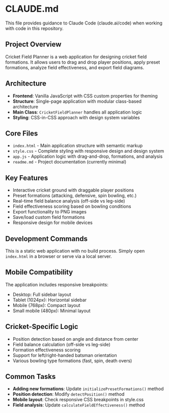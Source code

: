 # CLAUDE.md

This file provides guidance to Claude Code (claude.ai/code) when working with code in this repository.

## Project Overview

Cricket Field Planner is a web application for designing cricket field formations. It allows users to drag and drop player positions, apply preset formations, analyze field effectiveness, and export field diagrams.

## Architecture

- **Frontend**: Vanilla JavaScript with CSS custom properties for theming
- **Structure**: Single-page application with modular class-based architecture
- **Main Class**: `CricketFieldPlanner` handles all application logic
- **Styling**: CSS-in-CSS approach with design system variables

## Core Files

- `index.html` - Main application structure with semantic markup
- `style.css` - Complete styling with responsive design and design system
- `app.js` - Application logic with drag-and-drop, formations, and analysis
- `readme.md` - Project documentation (currently minimal)

## Key Features

- Interactive cricket ground with draggable player positions
- Preset formations (attacking, defensive, spin bowling, etc.)
- Real-time field balance analysis (off-side vs leg-side)
- Field effectiveness scoring based on bowling conditions
- Export functionality to PNG images
- Save/load custom field formations
- Responsive design for mobile devices

## Development Commands

This is a static web application with no build process. Simply open `index.html` in a browser or serve via a local server.

## Mobile Compatibility

The application includes responsive breakpoints:
- Desktop: Full sidebar layout
- Tablet (1024px): Horizontal sidebar
- Mobile (768px): Compact layout
- Small mobile (480px): Minimal layout

## Cricket-Specific Logic

- Position detection based on angle and distance from center
- Field balance calculation (off-side vs leg-side)
- Formation effectiveness scoring
- Support for left/right-handed batsman orientation
- Various bowling type formations (fast, spin, death overs)

## Common Tasks

- **Adding new formations**: Update `initializePresetFormations()` method
- **Position detection**: Modify `detectPosition()` method  
- **Mobile layout**: Check responsive CSS breakpoints in style.css
- **Field analysis**: Update `calculateFieldEffectiveness()` method